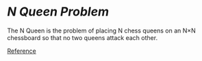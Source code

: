 *N Queen Problem*
=

The N Queen is the problem of placing N chess queens on an N×N chessboard so that no two queens attack each other.

[Reference](http://www.geeksforgeeks.org/backtracking-set-3-n-queen-problem/)